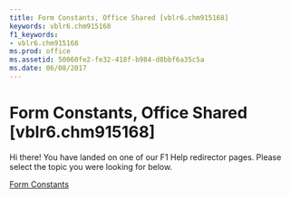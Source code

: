 ```yaml
---
title: Form Constants, Office Shared [vblr6.chm915168]
keywords: vblr6.chm915168
f1_keywords:
- vblr6.chm915168
ms.prod: office
ms.assetid: 50060fe2-fe32-418f-b984-d8bbf6a35c5a
ms.date: 06/08/2017
---
```



# Form Constants, Office Shared [vblr6.chm915168]

Hi there! You have landed on one of our F1 Help redirector pages. Please select the topic you were looking for below.

[Form Constants](http://msdn.microsoft.com/library/ed5817aa-1233-24c4-cb87-7747699ae899%28Office.15%29.aspx)

